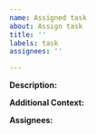 ```yaml
---
name: Assigned task
about: Assign task
title: ''
labels: task
assignees: ''

---
```


**Description:**
<!-- Describe the task. -->

**Additional Context:**
<!-- Any additional context or ideas that are related to this task. -->

**Assignees:**
